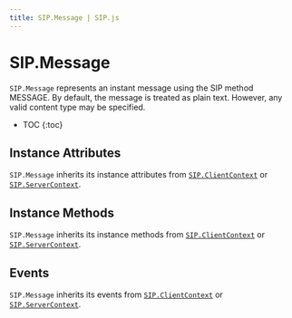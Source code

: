 ```yaml
---
title: SIP.Message | SIP.js
---
```

# SIP.Message

`SIP.Message` represents an instant message using the SIP method MESSAGE. By default, the message is treated as plain text. However, any valid content type may be specified.

* TOC
{:toc}

## Instance Attributes

`SIP.Message` inherits its instance attributes from [`SIP.ClientContext`](/api/devel/context/client/) or [`SIP.ServerContext`](/api/devel/context/server/).

## Instance Methods

`SIP.Message` inherits its instance methods from [`SIP.ClientContext`](/api/devel/context/client/) or [`SIP.ServerContext`](/api/devel/context/server/).

## Events

`SIP.Message` inherits its events from [`SIP.ClientContext`](/api/devel/context/client/) or [`SIP.ServerContext`](/api/devel/context/server/).

<!--

### `message(options)` *(Client Only)*

Send this MESSAGE.

#### Parameters

Name                  | Type               | Description
----------------------|--------------------|--------------
`options`             |`Object`            |Optional `Object` with extra parameters (see below).
`options.extraHeaders`|`Array` of `Strings`|Extra SIP headers for the request.

#### Returns

Type | Description
-----|-------------
`SIP.Message`| This Message

-->

